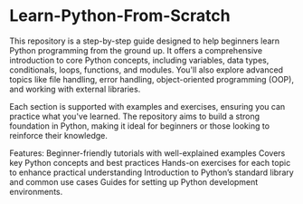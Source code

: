 # Learn-Python-From-Scratch


This repository is a step-by-step guide designed to help beginners learn Python programming from the ground up. 
It offers a comprehensive introduction to core Python concepts, including variables, data types, conditionals, loops, functions, and modules. 
You'll also explore advanced topics like file handling, error handling, object-oriented programming (OOP), and working with external libraries.

Each section is supported with examples and exercises, ensuring you can practice what you've learned. 
The repository aims to build a strong foundation in Python, making it ideal for beginners or those looking to reinforce their knowledge.

Features:
Beginner-friendly tutorials with well-explained examples
Covers key Python concepts and best practices
Hands-on exercises for each topic to enhance practical understanding
Introduction to Python’s standard library and common use cases
Guides for setting up Python development environments.

